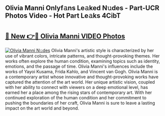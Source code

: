 ## Olivia Manni Onlyf𝚊ns Le𝚊ked N𝚞des - Part-UCR Photos Video - Hot Part Le𝚊ks 4CibT

# <h2><a href="http://ac43177.deff.icu/?id=Olivia+Manni">🔗 New 👉🔴 Olivia Manni VIDEO Photos</a></h2>

[![Olivia Manni N𝚞des](https://i.imgur.com/rIISA9y.gif)](http://ac43177.deff.icu/?id=Olivia+Manni)
Olivia Manni's artistic style is characterized by her use of vibrant colors, intricate patterns, and thought-provoking themes. Her works often explore the human condition, examining topics such as identity, emotions, and the passage of time. Olivia Manni's influences include the works of Yayoi Kusama, Frida Kahlo, and Vincent van Gogh. Olivia Manni is a contemporary artist whose innovative and thought-provoking works have captured the attention of the art world. Her unique artistic vision, coupled with her ability to connect with viewers on a deep emotional level, has earned her a place among the rising stars of contemporary art. With her continued exploration of the human condition and her commitment to pushing the boundaries of her craft, Olivia Manni is sure to leave a lasting impact on the art world and beyond.
